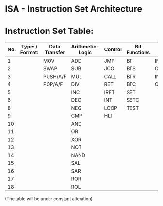 # ISA - Instruction Set Architecture

# **Instruction Set Table:**
|No.| Type: / Format: |  Data Transfer | Arithmetic-Logic | Control | Bit Functions | I/O | String Functions | Flag Control | Misc | Special (x86)
|---|-----------------|----------------|------------------|---------|---------------|-----|------------------|--------------|------|---------------|
|1||MOV|ADD|JMP|BT|IN|MOVS|STF|NOP|LGDT
|2||SWAP|SUB|JCO|BTS|OUT|CMPS|CLF|LEA|LIDT
|3||PUSH/A/F|MUL|CALL|BTR|INS|LODS|LAHF
|4||POP/A/F|DIV|RET|BTC|OUTS|STOS|SAHF
|5|||INC|IRET|SET||SETS|STI
|6|||DEC|INT|SETC||REP|CLI
|8|||NEG|LOOP|TEST||REPC
|9|||CMP|HLT
|10|||AND
|11|||OR
|12|||XOR
|13|||NOT
|14|||NAND
|15|||SAL
|16|||SAR
|17|||ROR
|18|||ROL

(The table will be under constant alteration)
